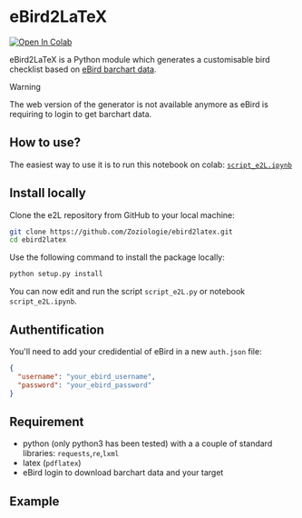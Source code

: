 # eBird2LaTeX

[![Open In Colab](https://colab.research.google.com/assets/colab-badge.svg)](https://colab.research.google.com/github/Zoziologie/ebird2latex/blob/master/script_e2L.ipynb)

eBird2LaTeX is a Python module which generates a customisable bird checklist based on [eBird barchart data](https://ebird.org/GuideMe?cmd=changeLocation).

> [!WARNING]  
> The web version of the generator is not available anymore as eBird is requiring to login to get barchart data.

## How to use?

The easiest way to use it is to run this notebook on colab: [`script_e2L.ipynb`](https://github.com/Zoziologie/ebird2latex/blob/master/script_e2L.ipynb)

## Install locally

Clone the e2L repository from GitHub to your local machine:

```bash
git clone https://github.com/Zoziologie/ebird2latex.git
cd ebird2latex
```

Use the following command to install the package locally:

```bash
python setup.py install
```

You can now edit and run the script `script_e2L.py` or notebook `script_e2L.ipynb`.

## Authentification

You'll need to add your credidential of eBird in a new `auth.json` file:

```json
{
  "username": "your_ebird_username",
  "password": "your_ebird_password"
}
```

## Requirement

- python (only python3 has been tested) with a a couple of standard libraries: `requests`,`re`,`lxml`
- latex (`pdflatex`)
- eBird login to download barchart data and your target

## Example
